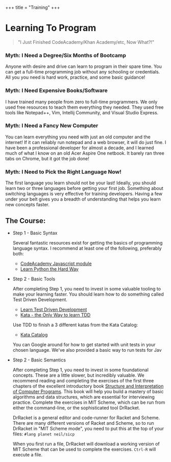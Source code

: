 +++
title = "Training"
+++

<h1 class="centereded">Learning To Program</h1>

> "I Just Finished CodeAcademy/Khan Academy/etc, Now What?!"

### Myth: I Need a Degree/Six Months of Bootcamp

Anyone with desire and drive can learn to program in their spare time. You can
get a full-time programming job without any schooling or credentials. All you
you need is hard work, practice, and some basic guidance!

### Myth: I Need Expensive Books/Software

I have trained many people from zero to full-time programmers. We only used free
resources to teach them everything they needed. They used free tools like
Notepad++, Vim, Intellij Community, and Visual Studio Express.

### Myth: I Need a Fancy New Computer

You can learn everything you need with just an old computer and the internet! If
it can reliably run notepad and a web browser, it will do just fine. I have been
a professional developer for almost a decade, and I learned much of what I know
on an old Acer Aspire One netbook. It barely ran three tabs on Chrome, but it
got the job done!

### Myth: I Need to Pick the Right Language Now!

The first language you learn should not be your last! Ideally, you should learn
two or three languages before getting your first job. Something about switching
languages is very effective for training developers. Having a few under your
belt gives you a breadth of understanding that helps you learn new concepts
faster.

## The Course:

* Step 1 - Basic Syntax

    Several fantastic resources exist for getting the basics of programming
    language syntax. I recommend at least one of the following, preferably both:
    * [CodeAcademy Javascript module](https://www.codecademy.com/learn/javascript)
    * [Learn Python the Hard Way](https://learnpythonthehardway.org/)

* Step 2 - Basic Tools

    After completing Step 1, you need to invest in some valuable tooling to make
    your learning faster. You should learn how to do something called Test
    Driven Development. 
    
    * [Learn Test Driven Development](https://github.com/dwyl/learn-tdd)
    * [Kata - the Only Way to learn TDD](http://www.peterprovost.org/blog/2012/05/02/kata-the-only-way-to-learn-tdd/)
    
    Use TDD to finish a 3 different katas from the Kata Catalog:

    * [Kata Catalog](http://codingdojo.org/cgi-bin/index.pl?KataCatalogue)
    
    You can Google around for how to get started with unit tests in your chosen
    language. We've also provided a basic way to run tests for Jav

* Step 2 - Basic Semantics

    After completing Step 1, you need to invest in some foundational concepts.
    These are a little slower, but incredibly valuable. We recommend reading and
    completing the exercises of the first three chapters of the excellent
    introductory book
    [Structure and Interpretation of Computer Programs](https://mitpress.mit.edu/sicp/full-text/book/book.html).
    This book will help you build a mastery of basic algorithms and data
    structures, which are essential for interviewing practice. Complete the
    exercises in MIT Scheme, which can be run from either the command-line, or
    the sophisticated tool DrRacket.
    
    DrRacket is a general editor and code-runner for Racket and Scheme. There
    are many different versions of Racket and Scheme, so to run DrRacket in "MIT
    Scheme mode", you need to put this at the top of your files: ```#lang planet neil/sicp```

    When you first run a file, DrRacket will download a working version of MIT
    Scheme that can be used to complete the exercises. ```Ctrl-R``` will execute
    a file.

